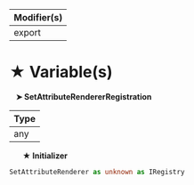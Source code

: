 | Modifier(s)                            |
|----------------------------------------|
| export |

# &#9733; Variable(s)

&nbsp;&nbsp; **&#10148; SetAttributeRendererRegistration**

| Type                        |
|-----------------------------|
| any |

&nbsp;&nbsp;&nbsp;&nbsp;&nbsp; **&#9733; Initializer**

```ts
SetAttributeRenderer as unknown as IRegistry
```